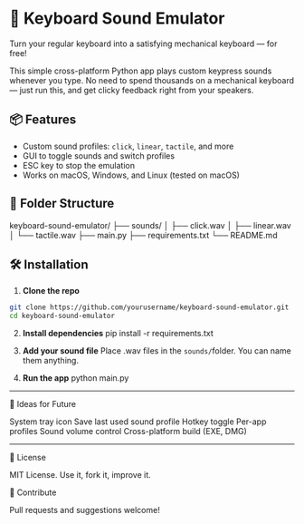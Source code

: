 # 🎹 Keyboard Sound Emulator

Turn your regular keyboard into a satisfying mechanical keyboard — for free!

This simple cross-platform Python app plays custom keypress sounds whenever you type. No need to spend thousands on a mechanical keyboard — just run this, and get clicky feedback right from your speakers.

## 📦 Features

- Custom sound profiles: `click`, `linear`, `tactile`, and more
- GUI to toggle sounds and switch profiles
- ESC key to stop the emulation
- Works on macOS, Windows, and Linux (tested on macOS)

## 📁 Folder Structure

keyboard-sound-emulator/
├── sounds/
│ ├── click.wav
│ ├── linear.wav
│ └── tactile.wav
├── main.py
├── requirements.txt
└── README.md


## 🛠 Installation

1. **Clone the repo**

```bash
git clone https://github.com/yourusername/keyboard-sound-emulator.git
cd keyboard-sound-emulator
```

2. **Install dependencies**
   pip install -r requirements.txt

3. **Add your sound file**
   Place .wav files in the ```sounds/```folder. You can name them anything.

4. **Run the app**
   python main.py


---

🧠 Ideas for Future

System tray icon
Save last used sound profile
Hotkey toggle
Per-app profiles
Sound volume control
Cross-platform build (EXE, DMG)

----

📜 License

MIT License. Use it, fork it, improve it.

🤝 Contribute

Pull requests and suggestions welcome!

